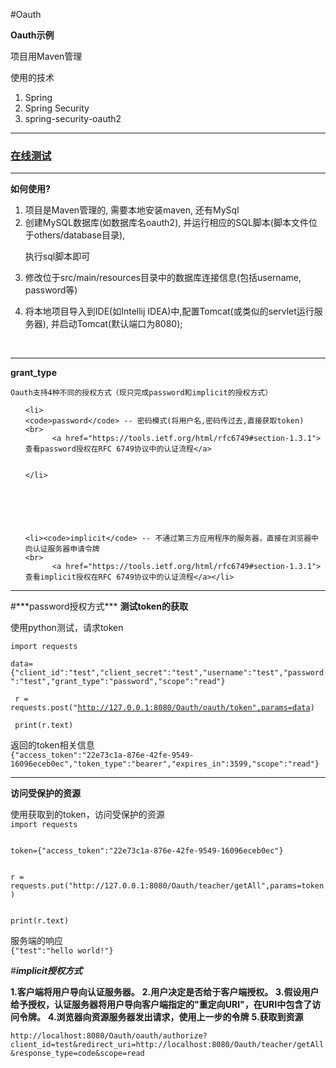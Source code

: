 ﻿#Oauth

<strong>Oauth示例</strong>

项目用Maven管理

使用的技术


<ol>

 <li>Spring </li>

 <li>Spring Security </li>

 <li>spring-security-oauth2 </li>

</ol>

<hr/>




<h3>
 <a href="http://localhost:8080">在线测试</a>
</h3>
<hr/>
<p>
<strong>如何使用?</strong>
<ol>
<li>
项目是Maven管理的, 需要本地安装maven, 还有MySql
</li>
<li>
创建MySQL数据库(如数据库名oauth2), 并运行相应的SQL脚本(脚本文件位于others/database目录),

<br/>

   执行sql脚本即可

</li>

<li>

修改位于src/main/resources目录中的数据库连接信息(包括username, password等)

</li>

<li>

将本地项目导入到IDE(如Intellij IDEA)中,配置Tomcat(或类似的servlet运行服务器), 并启动Tomcat(默认端口为8080);

<br/>
</ol>
</p>
<hr/>
<strong>grant_type</strong>
<br/>

    Oauth支持4种不同的授权方式（现只完成password和implicit的授权方式）
    
<ol>

    <li>
    <code>password</code> -- 密码模式(将用户名,密码传过去,直接获取token)
    <br>
          <a href="https://tools.ietf.org/html/rfc6749#section-1.3.1">查看password授权在RFC 6749协议中的认证流程</a>
     
    
    </li>
    
    
    
    
    
    
    <li><code>implicit</code> -- 不通过第三方应用程序的服务器，直接在浏览器中向认证服务器申请令牌
    <br>
          <a href="https://tools.ietf.org/html/rfc6749#section-1.3.1">查看implicit授权在RFC 6749协议中的认证流程</a></li>

</ol>
<hr/>
#***password授权方式***
<strong>测试token的获取</strong>
<p>使用python测试，请求token

<code>import requests
</br>
data={"client_id":"test","client_secret":"test","username":"test","password":"test","grant_type":"password","scope":"read"}
</br>
r = requests.post("http://127.0.0.1:8080/Oauth/oauth/token",params=data)
</br>
print(r.text)
</code>
<p>返回的token相关信息
<code>
{"access_token":"22e73c1a-876e-42fe-9549-16096eceb0ec","token_type":"bearer","expires_in":3599,"scope":"read"}
</code>
<hr/>
<strong>访问受保护的资源</strong>
<p>使用获取到的token，访问受保护的资源
<code>
import requests
</br>
token={"access_token":"22e73c1a-876e-42fe-9549-16096eceb0ec"}
</br>
r = requests.put("http://127.0.0.1:8080/Oauth/teacher/getAll",params=token)
</br>
print(r.text)
</code>
<p>服务端的响应

<code>
{"test":"hello world!"}
</code>

#***implicit授权方式***


**1.客户端将用户导向认证服务器。**
**2.用户决定是否给于客户端授权。**
**3.假设用户给予授权，认证服务器将用户导向客户端指定的"重定向URI"，在URI中包含了访问令牌。**
**4.浏览器向资源服务器发出请求，使用上一步的令牌**
**5.获取到资源**
<br>
<code>
http://localhost:8080/Oauth/oauth/authorize?client_id=test&redirect_uri=http://localhost:8080/Oauth/teacher/getAll&response_type=code&scope=read
</code>

